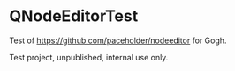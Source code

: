 QNodeEditorTest
===============

Test of https://github.com/paceholder/nodeeditor for Gogh.

Test project, unpublished, internal use only.
